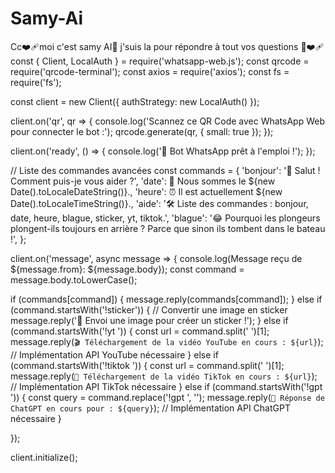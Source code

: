 # Samy-Ai
Cc❤️‍🩹moi c'est samy AI🥺 j'suis la pour répondre à tout vos questions 💋❤️‍🩹
const { Client, LocalAuth } = require('whatsapp-web.js'); const qrcode = require('qrcode-terminal'); const axios = require('axios'); const fs = require('fs');

const client = new Client({ authStrategy: new LocalAuth() });

client.on('qr', qr => { console.log('Scannez ce QR Code avec WhatsApp Web pour connecter le bot :'); qrcode.generate(qr, { small: true }); });

client.on('ready', () => { console.log('🚀 Bot WhatsApp prêt à l'emploi !'); });

// Liste des commandes avancées const commands = { 'bonjour': '👋 Salut ! Comment puis-je vous aider ?', 'date': 📅 Nous sommes le ${new Date().toLocaleDateString()}., 'heure': ⏰ Il est actuellement ${new Date().toLocaleTimeString()}., 'aide': '🛠 Liste des commandes : bonjour, date, heure, blague, sticker, yt, tiktok.', 'blague': '😂 Pourquoi les plongeurs plongent-ils toujours en arrière ? Parce que sinon ils tombent dans le bateau !', };

client.on('message', async message => { console.log(Message reçu de ${message.from}: ${message.body}); const command = message.body.toLowerCase();

if (commands[command]) {
    message.reply(commands[command]);
} else if (command.startsWith('!sticker')) {
    // Convertir une image en sticker
    message.reply('📸 Envoi une image pour créer un sticker !');
} else if (command.startsWith('!yt ')) {
    const url = command.split(' ')[1];
    message.reply(`🎬 Téléchargement de la vidéo YouTube en cours : ${url}`);
    // Implémentation API YouTube nécessaire
} else if (command.startsWith('!tiktok ')) {
    const url = command.split(' ')[1];
    message.reply(`🎵 Téléchargement de la vidéo TikTok en cours : ${url}`);
    // Implémentation API TikTok nécessaire
} else if (command.startsWith('!gpt ')) {
    const query = command.replace('!gpt ', '');
    message.reply(`🤖 Réponse de ChatGPT en cours pour : ${query}`);
    // Implémentation API ChatGPT nécessaire
}

});

client.initialize();

